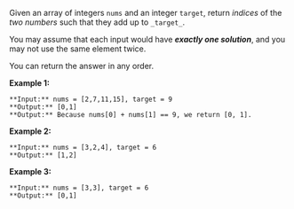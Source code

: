 Given an array of integers `nums` and an integer `target`, return _indices_ of the _two numbers_ such that they add up to `_target_`.

You may assume that each input would have **_exactly one solution_**, and you may not use the same element twice.

You can return the answer in any order.

**Example 1:**

```
**Input:** nums = [2,7,11,15], target = 9
**Output:** [0,1]
**Output:** Because nums[0] + nums[1] == 9, we return [0, 1].
```

**Example 2:**

```
**Input:** nums = [3,2,4], target = 6
**Output:** [1,2]
```

**Example 3:**

```
**Input:** nums = [3,3], target = 6
**Output:** [0,1]
```
